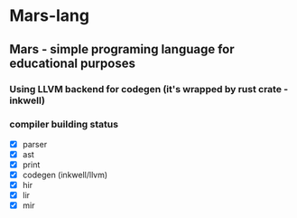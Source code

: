 # Mars-lang

## Mars - simple programing language for educational purposes
### Using LLVM backend for codegen (it's wrapped by rust crate - inkwell)

### compiler building status 


- [x] parser
- [x] ast
- [x] print
- [x] codegen (inkwell/llvm)
- [x] hir
- [x] lir
- [x] mir
